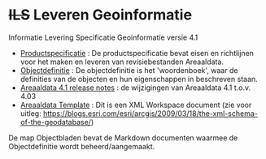 ~~ILS~~ Leveren Geoinformatie
===

Informatie Levering Specificatie Geoinformatie versie 4.1


* [Productspecificatie](Productspecificatie_Areaaldata_4_1.pdf) : De productspecificatie bevat eisen en richtlijnen voor het maken en leveren van revisiebestanden Areaaldata.
* [Objectdefinitie](Objectdefinitie_Areaaldata_4_1.pdf) : De objectdefinitie is het 'woordenboek', waar de definities van de objecten en hun eigenschappen in beschreven staan.
* [Areaaldata 4.1 release notes](Release_Notes_Areaaldata_4_1.pdf) : de wijzigingen van Areaaldata 4.1 t.o.v. 4.03
* [Areaaldata Template](AREAALDATA_4_1.XML) : Dit is een XML Workspace document (zie voor uitleg: https://blogs.esri.com/esri/arcgis/2009/03/18/the-xml-schema-of-the-geodatabase/)


De map Objectbladen bevat de Markdown documenten waarmee de Objectdefinitie wordt beheerd/aangemaakt.

